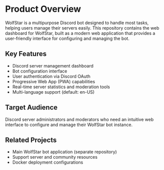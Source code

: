 # Product Overview

WolfStar is a multipurpose Discord bot designed to handle most tasks, helping users manage their servers easily. This repository contains the web dashboard for WolfStar, built as a modern web application that provides a user-friendly interface for configuring and managing the bot.

## Key Features

- Discord server management dashboard
- Bot configuration interface
- User authentication via Discord OAuth
- Progressive Web App (PWA) capabilities
- Real-time server statistics and moderation tools
- Multi-language support (default: en-US)

## Target Audience

Discord server administrators and moderators who need an intuitive web interface to configure and manage their WolfStar bot instance.

## Related Projects

- Main WolfStar bot application (separate repository)
- Support server and community resources
- Docker deployment configurations
